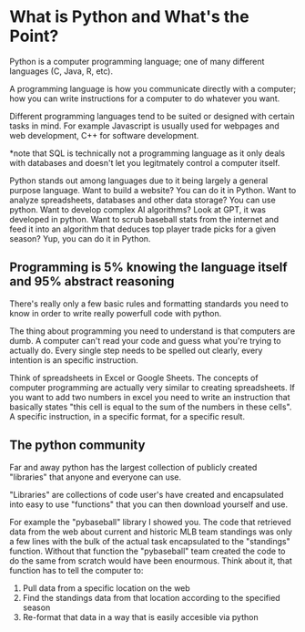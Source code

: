 # What is Python and What's the Point?
Python is a computer programming language; one of many different languages (C, Java, R, etc).

A programming language is how you communicate directly with a computer; how you can write instructions for a computer to do whatever you want.

Different programming languages tend to be suited or designed with certain tasks in mind. For example Javascript is usually used for webpages and web development, C++ for software development.

*note that SQL is technically not a programming language as it only deals with databases and doesn't let you legitmately control a computer itself.

Python stands out among languages due to it being largely a general purpose language. Want to build a website? You can do it in Python. Want to analyze spreadsheets, databases and other data storage? You can use python. Want to develop complex AI algorithms? Look at GPT, it was developed in python. Want to scrub baseball stats from the internet and feed it into an algorithm that deduces top player trade picks for a given season? Yup, you can do it in Python.

## Programming is 5% knowing the language itself and 95% abstract reasoning
There's really only a few basic rules and formatting standards you need to know in order to write really powerfull code with python. 

The thing about programming you need to understand is that computers are dumb. A computer can't read your code and guess what you're trying to actually do. Every single step needs to be spelled out clearly, every intention is an specific instruction.

Think of spreadsheets in Excel or Google Sheets. The concepts of computer programming are actually very similar to creating spreadsheets. If you want to add two numbers in excel you need to write an instruction that basically states "this cell is equal to the sum of the numbers in these cells". A specific instruction, in a specific format, for a specific result.

## The python community
Far and away python has the largest collection of publicly created "libraries" that anyone and everyone can use.

"Libraries" are collections of code user's have created and encapsulated into easy to use "functions" that you can then download yourself and use.

For example the "pybaseball" library I showed you. The code that retrieved data from the web about current and historic MLB team standings was only a few lines with the bulk of the actual task encapsulated to the "standings" function. Without that function the "pybaseball" team created the code to do the same from scratch would have been enourmous. Think about it, that function has to tell the computer to:

1. Pull data from a specific location on the web 
2. Find the standings data from that location according to the specified season
3. Re-format that data in a way that is easily accesible via python